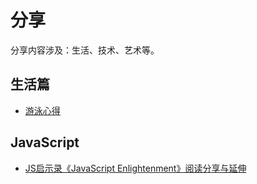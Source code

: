 # 分享

分享内容涉及：生活、技术、艺术等。

## 生活篇

 - [游泳心得](01_生活篇/01_游泳心得.md)

## JavaScript

 - [JS启示录《JavaScript Enlightenment》阅读分享与延伸](02_JavaScript/jsenlightenment.markdown)

